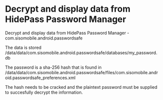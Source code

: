 # Decrypt and display data from HidePass Password Manager
Decrypt and display data from HidePass Password Manager - com.sisomobile.android.passwordsafe

The data is stored /data/data/com.sisomobile.android.passwordsafe/databases/my_password.db

The password is a sha-256 hash that is found in /data/data/com.sisomobile.android.passwordsafe/files/com.sisomobile.android.passwordsafe_preferences.xml

The hash needs to be cracked and the plaintext password must be supplied to succesfully decrypt the information.
